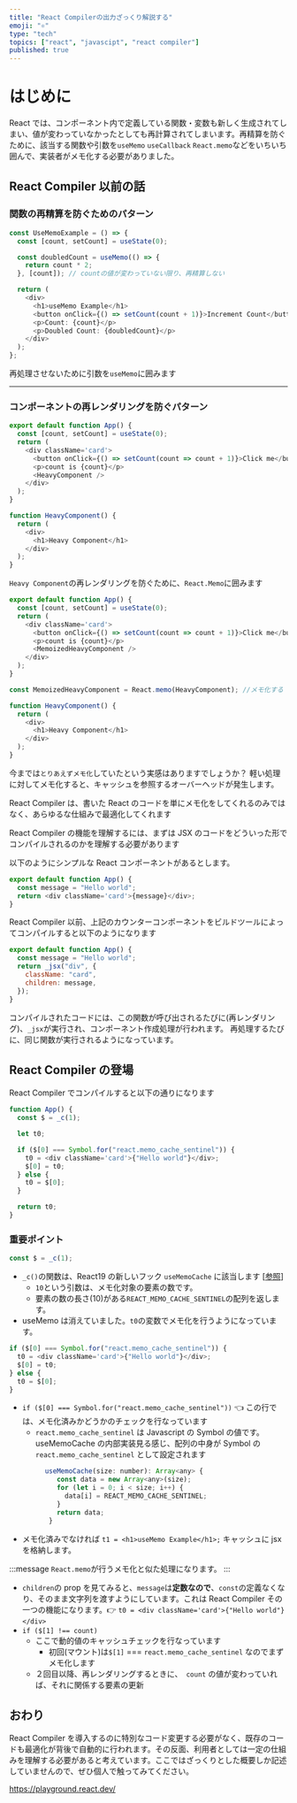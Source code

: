 ```yaml
---
title: "React Compilerの出力ざっくり解説する"
emoji: "⚛"
type: "tech"
topics: ["react", "javascipt", "react compiler"]
published: true
---
```


# はじめに

React では、コンポーネント内で定義している関数・変数も新しく生成されてしまい、値が変わっていなかったとしても再計算されてしまいます。再精算を防ぐために、該当する関数や引数を`useMemo` `useCallback` `React.memo`などをいちいち囲んで、実装者がメモ化する必要がありました。

## React Compiler 以前の話

### 関数の再精算を防ぐためのパターン

```typescript
const UseMemoExample = () => {
  const [count, setCount] = useState(0);

  const doubledCount = useMemo(() => {
    return count * 2;
  }, [count]); // countの値が変わっていない限り、再精算しない

  return (
    <div>
      <h1>useMemo Example</h1>
      <button onClick={() => setCount(count + 1)}>Increment Count</button>
      <p>Count: {count}</p>
      <p>Doubled Count: {doubledCount}</p>
    </div>
  );
};
```

再処理させないために引数を`useMemo`に囲みます

---

### コンポーネントの再レンダリングを防ぐパターン

```ts
export default function App() {
  const [count, setCount] = useState(0);
  return (
    <div className='card'>
      <button onClick={() => setCount(count => count + 1)}>Click me</button>
      <p>count is {count}</p>
      <HeavyComponent />
    </div>
  );
}

function HeavyComponent() {
  return (
    <div>
      <h1>Heavy Component</h1>
    </div>
  );
}
```

`Heavy Component`の再レンダリングを防ぐために、`React.Memo`に囲みます

```ts
export default function App() {
  const [count, setCount] = useState(0);
  return (
    <div className='card'>
      <button onClick={() => setCount(count => count + 1)}>Click me</button>
      <p>count is {count}</p>
      <MemoizedHeavyComponent />
    </div>
  );
}

const MemoizedHeavyComponent = React.memo(HeavyComponent); //メモ化する

function HeavyComponent() {
  return (
    <div>
      <h1>Heavy Component</h1>
    </div>
  );
}
```

今までは`とりあえずメモ化`していたという実感はありますでしょうか？
軽い処理に対してメモ化すると、キャッシュを参照するオーバーヘッドが発生します。

React Compiler は、書いた React のコードを単にメモ化をしてくれるのみではなく、あらゆるな仕組みで最適化してくれます

React Compiler の機能を理解するには、まずは JSX のコードをどういった形でコンパイルされるのかを理解する必要があります

以下のようにシンプルな React コンポーネントがあるとします。

```js
export default function App() {
  const message = "Hello world";
  return <div className='card'>{message}</div>;
}
```

React Compiler 以前、上記のカウンターコンポーネントをビルドツールによってコンパイルすると以下のようになります

```js
export default function App() {
  const message = "Hello world";
  return _jsx("div", {
    className: "card",
    children: message,
  });
}
```

コンパイルされたコードには、この関数が呼び出されるたびに(再レンダリング)、`_jsx`が実行され、コンポーネント作成処理が行われます。
再処理するたびに、同じ関数が実行されるようになっています。

## React Compiler の登場

React Compiler でコンパイルすると以下の通りになります

```js
function App() {
  const $ = _c(1);

  let t0;

  if ($[0] === Symbol.for("react.memo_cache_sentinel")) {
    t0 = <div className='card'>{"Hello world"}</div>;
    $[0] = t0;
  } else {
    t0 = $[0];
  }

  return t0;
}
```

### 重要ポイント

```js
const $ = _c(1);
```

- `_c()`の関数は、React19 の新しいフック `useMemoCache` に該当します [[参照](https://github.com/facebook/react/blob/ea6e05912aa43a0bbfbee381752caa1817a41a86/packages/react-server/src/ReactFlightHooks.js#L84-L92)]
  - `10`という引数は、メモ化対象の要素の数です。
  - 要素の数の長さ(10)がある`REACT_MEMO_CACHE_SENTINEL`の配列を返します。
- useMemo は消えていました。`t0`の変数でメモ化を行うようになっています。

```js
if ($[0] === Symbol.for("react.memo_cache_sentinel")) {
  t0 = <div className='card'>{"Hello world"}</div>;
  $[0] = t0;
} else {
  t0 = $[0];
}
```

- `if ($[0] === Symbol.for("react.memo_cache_sentinel"))` 👈 この行では、メモ化済みかどうかのチェックを行なっています
  - `react.memo_cache_sentinel` は Javascript の Symbol の値です。useMemoCache の内部実装見る感じ、配列の中身が Symbol の`react.memo_cache_sentinel` として設定されます

```jsx
         useMemoCache(size: number): Array<any> {
            const data = new Array<any>(size);
            for (let i = 0; i < size; i++) {
              data[i] = REACT_MEMO_CACHE_SENTINEL;
            }
            return data;
          }
```

- メモ化済みでなければ `t1 = <h1>useMemo Example</h1>;` キャッシュに jsx を格納します。

:::message
`React.memo`が行うメモ化と似た処理になります。
:::

- `children`の prop を見てみると、`message`は**定数なので**、`const`の定義なくなり、そのまま文字列を渡すようにしています。これは React Compiler その一つの機能になります。👉 `t0 = <div className='card'>{"Hello world"}</div>`
- `if ($[1] !== count)`
  - ここで動的値のキャッシュチェックを行なっています
    - 初回(マウント)は`$[1]` === `react.memo_cache_sentinel` なのでまずメモ化します
  - ２回目以降、再レンダリングするときに、　`count` の値が変わっていれば、それに関係する要素の更新

## おわり

React Compiler を導入するのに特別なコード変更する必要がなく、既存のコードも最適化が背後で自動的に行われます。その反面、利用者としては一定の仕組みを理解する必要があると考えています。ここではざっくりとした概要しか記述していませんので、ぜひ個人で触ってみてください。

https://playground.react.dev/
